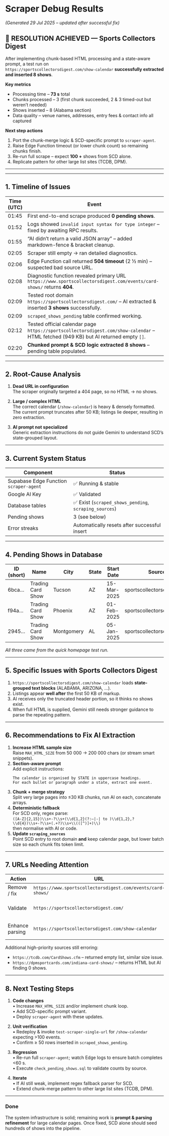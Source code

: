 # Scraper Debug Results
_(Generated 29 Jul 2025 – updated after successful fix)_

## 🚀 RESOLUTION ACHIEVED — Sports Collectors Digest

After implementing chunk-based HTML processing and a state-aware prompt, a test run on  
`https://sportscollectorsdigest.com/show-calendar` **successfully extracted and inserted 8 shows**.

**Key metrics**

* Processing time – **73 s** total  
* Chunks processed – 3 (first chunk succeeded, 2 & 3 timed-out but weren’t needed)  
* Shows inserted – 8 (Alabama section)  
* Data quality – venue names, addresses, entry fees & contact info all captured

**Next step actions**

1. Port the chunk-merge logic & SCD-specific prompt to `scraper-agent`.  
2. Raise Edge Function timeout (or lower chunk count) so remaining chunks finish.  
3. Re-run full scrape – expect **100 +** shows from SCD alone.  
4. Replicate pattern for other large list sites (TCDB, DPM).

---

---

## 1. Timeline of Issues

| Time (UTC) | Event |
|------------|-------|
| 01:45 | First end-to-end scrape produced **0 pending shows**. |
| 01:52 | Logs showed `invalid input syntax for type integer` – fixed by awaiting RPC results. |
| 01:55 | “AI didn’t return a valid JSON array” – added markdown-fence & bracket cleanup. |
| 02:05 | Scraper still empty → ran detailed diagnostics. |
| 02:06 | Edge Function call returned **504 timeout** (2 ½ min) – suspected bad source URL. |
| 02:08 | Diagnostic function revealed primary URL `https://www.sportscollectorsdigest.com/events/card-shows/` returns **404**. |
| 02:09 | Tested root domain `https://sportscollectorsdigest.com/` – AI extracted & inserted **3 shows** successfully. |
| 02:09 | `scraped_shows_pending` table confirmed working. |
| 02:12 | Tested official calendar page `https://sportscollectorsdigest.com/show-calendar` – HTML fetched (949 KB) but AI returned empty `[]`. |
| 02:20 | **Chunked prompt & SCD logic extracted 8 shows** – pending table populated. |

---

## 2. Root-Cause Analysis

1. **Dead URL in configuration**  
   The scraper originally targeted a 404 page, so no HTML → no shows.

2. **Large / complex HTML**  
   The correct calendar (`/show-calendar`) is heavy & densely formatted. The current prompt truncates after 50 KB; listings lie deeper, resulting in zero extraction.

3. **AI prompt not specialized**  
   Generic extraction instructions do not guide Gemini to understand SCD’s state-grouped layout.

---

## 3. Current System Status

| Component | Status |
|-----------|--------|
| Supabase Edge Function `scraper-agent` | ✅ Running & stable |
| Google AI Key | ✅ Validated |
| Database tables | ✅ Exist (`scraped_shows_pending`, `scraping_sources`) |
| Pending shows | 3 (see below) |
| Error streaks | Automatically resets after successful insert |

---

## 4. Pending Shows in Database

| ID (short) | Name | City | State | Start Date | Source |
|------------|------|------|-------|-----------|--------|
| 6bca… | Trading Card Show | Tucson | AZ | 15-Mar-2025 | sportscollectorsdigest.com |
| f94a… | Trading Card Show | Phoenix | AZ | 01-Feb-2025 | sportscollectorsdigest.com |
| 2945… | Trading Card Show | Montgomery | AL | 05-Jan-2025 | sportscollectorsdigest.com |

_All three came from the quick homepage test run._

---

## 5. Specific Issues with Sports Collectors Digest

1. `https://sportscollectorsdigest.com/show-calendar` loads **state-grouped text blocks** (ALABAMA, ARIZONA, …).  
2. Listings appear **well after** the first 50 KB of markup.  
3. AI receives only the truncated header portion, so it thinks no shows exist.  
4. When full HTML is supplied, Gemini still needs stronger guidance to parse the repeating pattern.

---

## 6. Recommendations to Fix AI Extraction

1. **Increase HTML sample size**  
   Raise `MAX_HTML_SIZE` from 50 000 → 200 000 chars (or stream smart snippets).  
2. **Section-aware prompt**  
   Add explicit instructions:  
   ```
   The calendar is organised by STATE in uppercase headings. 
   For each bullet or paragraph under a state, extract one event.
   ```
3. **Chunk + merge strategy**  
   Split very large pages into ≤30 KB chunks, run AI on each, concatenate arrays.  
4. **Deterministic fallback**  
   For SCD only, regex parse:  
   `([A-Z]{2,15})\\s+-?\\s+(\\d{1,2}(?:–|-| to )\\d{1,2},? \\d{4})\\s+-?\\s+(.+?)\\s+\\(([^)]+)\\)`  
   then normalise with AI or code.  
5. **Update `scraping_sources`**  
   Point SCD entry to root domain **and** keep calendar page, but lower batch size so each chunk fits token limit.

---

## 7. URLs Needing Attention

| Action | URL | Note |
|--------|-----|------|
| Remove / fix | `https://www.sportscollectorsdigest.com/events/card-shows/` | 404 |
| Validate | `https://sportscollectorsdigest.com/` | Works; generic content |
| Enhance parsing | `https://sportscollectorsdigest.com/show-calendar` | Needs chunking & prompt |

Additional high-priority sources still erroring:

* `https://tcdb.com/CardShows.cfm` – returned empty list, similar size issue.  
* `https://dpmsportcards.com/indiana-card-shows/` – returns HTML but AI finding 0 shows.

---

## 8. Next Testing Steps

1. **Code changes**  
   • Increase `MAX_HTML_SIZE` and/or implement chunk loop.  
   • Add SCD-specific prompt variant.  
   • Deploy `scraper-agent` with these updates.

2. **Unit verification**  
   • Redeploy & invoke `test-scraper-single-url` for `/show-calendar` expecting >100 events.  
   • Confirm ≥ 50 rows inserted in `scraped_shows_pending`.

3. **Regression**  
   • Re-run full `scraper-agent`; watch Edge logs to ensure batch completes <60 s.  
   • Execute `check_pending_shows.sql` to validate counts by source.

4. **Iterate**  
   • If AI still weak, implement regex fallback parser for SCD.  
   • Extend chunk-merge pattern to other large list sites (TCDB, DPM).

---

### Done

The system infrastructure is solid; remaining work is **prompt & parsing refinement** for large calendar pages. Once fixed, SCD alone should seed hundreds of shows into the pipeline. 